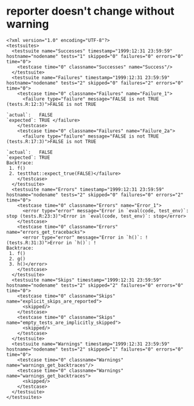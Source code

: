 # reporter doesn't change without warning

    <?xml version="1.0" encoding="UTF-8"?>
    <testsuites>
      <testsuite name="Successes" timestamp="1999:12:31 23:59:59" hostname="nodename" tests="1" skipped="0" failures="0" errors="0" time="0">
        <testcase time="0" classname="Successes" name="Success"/>
      </testsuite>
      <testsuite name="Failures" timestamp="1999:12:31 23:59:59" hostname="nodename" tests="2" skipped="0" failures="2" errors="0" time="0">
        <testcase time="0" classname="Failures" name="Failure_1">
          <failure type="failure" message="FALSE is not TRUE (tests.R:12:3)">FALSE is not TRUE
    
    `actual`:   FALSE
    `expected`: TRUE </failure>
        </testcase>
        <testcase time="0" classname="Failures" name="Failure_2a">
          <failure type="failure" message="FALSE is not TRUE (tests.R:17:3)">FALSE is not TRUE
    
    `actual`:   FALSE
    `expected`: TRUE 
    Backtrace:
     1. f()
     2. testthat::expect_true(FALSE)</failure>
        </testcase>
      </testsuite>
      <testsuite name="Errors" timestamp="1999:12:31 23:59:59" hostname="nodename" tests="2" skipped="0" failures="0" errors="2" time="0">
        <testcase time="0" classname="Errors" name="Error_1">
          <error type="error" message="Error in `eval(code, test_env)`: stop (tests.R:23:3)">Error in `eval(code, test_env)`: stop</error>
        </testcase>
        <testcase time="0" classname="Errors" name="errors_get_tracebacks">
          <error type="error" message="Error in `h()`: ! (tests.R:31:3)">Error in `h()`: !
    Backtrace:
     1. f()
     2. g()
     3. h()</error>
        </testcase>
      </testsuite>
      <testsuite name="Skips" timestamp="1999:12:31 23:59:59" hostname="nodename" tests="2" skipped="2" failures="0" errors="0" time="0">
        <testcase time="0" classname="Skips" name="explicit_skips_are_reported">
          <skipped/>
        </testcase>
        <testcase time="0" classname="Skips" name="empty_tests_are_implicitly_skipped">
          <skipped/>
        </testcase>
      </testsuite>
      <testsuite name="Warnings" timestamp="1999:12:31 23:59:59" hostname="nodename" tests="2" skipped="1" failures="0" errors="0" time="0">
        <testcase time="0" classname="Warnings" name="warnings_get_backtraces"/>
        <testcase time="0" classname="Warnings" name="warnings_get_backtraces">
          <skipped/>
        </testcase>
      </testsuite>
    </testsuites>

